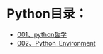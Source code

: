 # Python目录：
- [001、python哲学](https://github.com/sslinux/DevOps/blob/master/python/001python%E5%93%B2%E5%AD%A6.md)
- [002、Python_Environment](https://github.com/sslinux/DevOps/blob/master/python/002Python_Environment.md)

